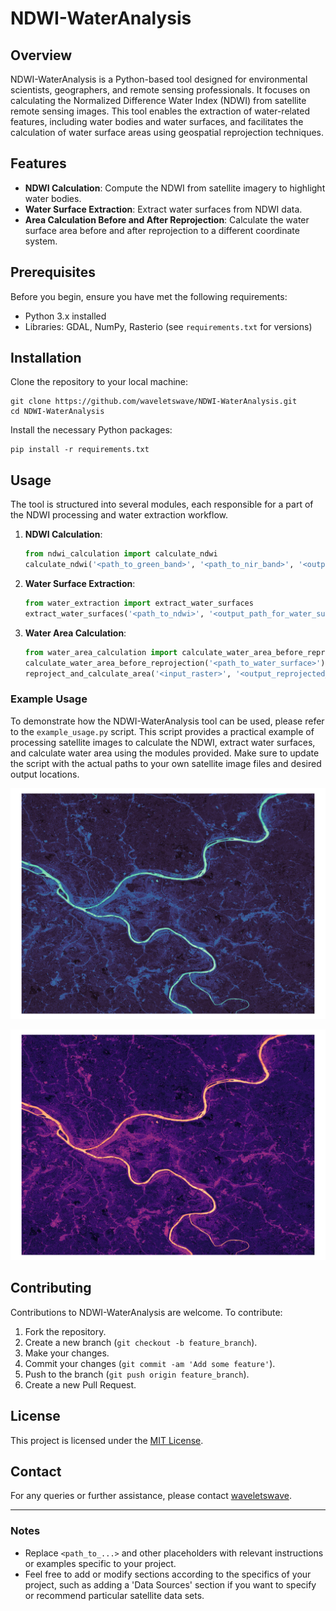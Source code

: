 # NDWI-WaterAnalysis

## Overview
NDWI-WaterAnalysis is a Python-based tool designed for environmental scientists, geographers, and remote sensing professionals. It focuses on calculating the Normalized Difference Water Index (NDWI) from satellite remote sensing images. This tool enables the extraction of water-related features, including water bodies and water surfaces, and facilitates the calculation of water surface areas using geospatial reprojection techniques.

## Features
- **NDWI Calculation**: Compute the NDWI from satellite imagery to highlight water bodies.
- **Water Surface Extraction**: Extract water surfaces from NDWI data.
- **Area Calculation Before and After Reprojection**: Calculate the water surface area before and after reprojection to a different coordinate system.

## Prerequisites
Before you begin, ensure you have met the following requirements:
- Python 3.x installed
- Libraries: GDAL, NumPy, Rasterio (see `requirements.txt` for versions)

## Installation
Clone the repository to your local machine:
```
git clone https://github.com/waveletswave/NDWI-WaterAnalysis.git
cd NDWI-WaterAnalysis
```

Install the necessary Python packages:
```
pip install -r requirements.txt
```

## Usage
The tool is structured into several modules, each responsible for a part of the NDWI processing and water extraction workflow.

1. **NDWI Calculation**: 
   ```python
   from ndwi_calculation import calculate_ndwi
   calculate_ndwi('<path_to_green_band>', '<path_to_nir_band>', '<output_path_for_ndwi>')
   ```

2. **Water Surface Extraction**:
   ```python
   from water_extraction import extract_water_surfaces
   extract_water_surfaces('<path_to_ndwi>', '<output_path_for_water_surface>')
   ```

3. **Water Area Calculation**:
   ```python
   from water_area_calculation import calculate_water_area_before_reprojection, reproject_and_calculate_area
   calculate_water_area_before_reprojection('<path_to_water_surface>')
   reproject_and_calculate_area('<input_raster>', '<output_reprojected_raster>')
   ```

### Example Usage
To demonstrate how the NDWI-WaterAnalysis tool can be used, please refer to the `example_usage.py` script. This script provides a practical example of processing satellite images to calculate the NDWI, extract water surfaces, and calculate water area using the modules provided. Make sure to update the script with the actual paths to your own satellite image files and desired output locations.

![Three Rivers](PGH-23-MAY-V1.png)

![Three Rivers](PGH-23-MAY-V2.png)

## Contributing
Contributions to NDWI-WaterAnalysis are welcome. To contribute:
1. Fork the repository.
2. Create a new branch (`git checkout -b feature_branch`).
3. Make your changes.
4. Commit your changes (`git commit -am 'Add some feature'`).
5. Push to the branch (`git push origin feature_branch`).
6. Create a new Pull Request.

## License
This project is licensed under the [MIT License](LICENSE).

## Contact
For any queries or further assistance, please contact [waveletswave](mailto:yiyuns@andrew.cmu.edu).

---

### Notes
- Replace `<path_to_...>` and other placeholders with relevant instructions or examples specific to your project.
- Feel free to add or modify sections according to the specifics of your project, such as adding a 'Data Sources' section if you want to specify or recommend particular satellite data sets.